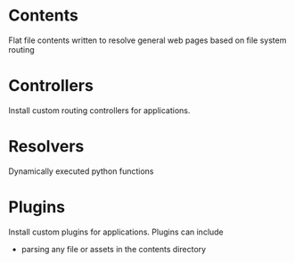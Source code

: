 # Contents
Flat file contents written to resolve general web pages based on file system routing

# Controllers
Install custom routing controllers for applications.

# Resolvers
Dynamically executed python functions

# Plugins
Install custom plugins for applications. Plugins can include
 - parsing any file or assets in the contents directory
